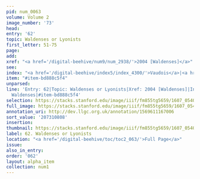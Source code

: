 ```yaml
---
pid: num_0063
volume: Volume 2
image_number: '73'
head:
entry: '62'
topic: Waldenses or Lyonists
first_letter: 51-75
page:
add:
xref: "<a href='/digital-beehive/num9/num_2938/'>2004 [Waldenses]</a>"
see:
index: "<a href='/digital-beehive/index5/index_4300/'>Vaudois</a>|<a href='/digital-beehive/index5/index_4462/'>Waldenses</a>"
item: "#item-bd888c5f4"
unparsed:
line: 'Entry: 62|Topic: Waldenses or Lyonists|Xref: 2004 [Waldenses]|Index: Vaudois|Index:
  Waldenses|#item-bd888c5f4'
selection: https://stacks.stanford.edu/image/iiif/fm855tg5659/1607_0540/260,808,3087,439/full/0/default.jpg
full_image: https://stacks.stanford.edu/image/iiif/fm855tg5659/1607_0540/full/full/0/default.jpg
annotation_uri: http://dev.llgc.org.uk/annotation/1569611167006
sort_value: '207310808'
insertion:
thumbnail: https://stacks.stanford.edu/image/iiif/fm855tg5659/1607_0540/260,808,600,180/250,/0/default.jpg
label: 62. Waldenses or Lyonists
location: "<a href='/digital-beehive/toc/toc2_063/'>Full Page</a>"
issue:
also_in_entry:
order: '062'
layout: alpha_item
collection: num1
---
```

